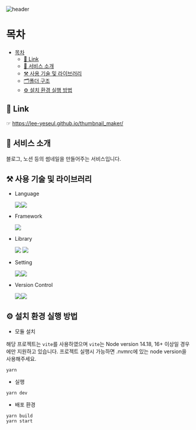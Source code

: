 ![header](https://capsule-render.vercel.app/api?type=waving&color=gradient&height=300&section=header&text=Thumbnail%20Maker&fontSize=90)

# 목차

- [목차](#목차)
  - [🔗 Link](#-link)
  - [📖 서비스 소개](#서비스-소개)
  - [⚒️ 사용 기술 및 라이브러리](#️사용-기술-및-라이브러리)
  - [🗂폴더 구조](#폴더-구조)
  - [⚙️ 설치 환경 실행 방법](#️-설치-환경-실행-방법)

## 🔗 Link

☞ https://lee-yeseul.github.io/thumbnail_maker/

## 📖 서비스 소개

블로그, 노션 등의 썸네일을 만들어주는 서비스입니다.

## ⚒️ 사용 기술 및 라이브러리

- Language

  <img src="https://img.shields.io/badge/JavaScript-F7DF1E?style=for-the-badge&logo=JavaScript&logoColor=white"><img src="https://img.shields.io/badge/TypeScript-3178C6?style=for-the-badge&logo=TypeScript&logoColor=white">

- Framework

  <img src="https://img.shields.io/badge/React-61DAFB?style=for-the-badge&logo=React&logoColor=white">

- Library

  <img src="https://img.shields.io/badge/html2canvas-22C55E?style=for-the-badge&&logoColor=white">
  <img src="https://img.shields.io/badge/styledcomponents-DB7093?style=for-the-badge&logo=styled-components&logoColor=white">

- Setting

  <img src="https://img.shields.io/badge/Prettier-F7B93E?style=for-the-badge&logo=Prettier&logoColor=white"><img src="https://img.shields.io/badge/ESLint-4B32C3?style=for-the-badge&logo=ESLint&logoColor=white">

- Version Control

  <img src="https://img.shields.io/badge/Git-F05032?style=for-the-badge&logo=Git&logoColor=white"><img src="https://img.shields.io/badge/GitHub-181717?style=for-the-badge&logo=GitHub&logoColor=white">

## ⚙️ 설치 환경 실행 방법

- 모듈 설치

해당 프로젝트는 `vite`를 사용하였으며 `vite`는 Node version 14.18, 16+ 이상일 경우에만 지원하고 있습니다.
프로젝트 실행시 가능하면 .nvmrc에 있는 node version을 사용해주세요.

```
yarn
```

- 실행

```
yarn dev
```

- 배포 환경

```
yarn build
yarn start
```
